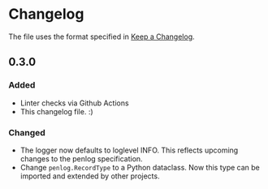 # Changelog

The file uses the format specified in [Keep a Changelog](https://keepachangelog.com/en/1.0.0/).

## 0.3.0

### Added

* Linter checks via Github Actions
* This changelog file. :)

### Changed

* The logger now defaults to loglevel INFO. This reflects upcoming changes to the penlog specification.
* Change `penlog.RecordType` to a Python dataclass. Now this type can be imported and extended by other projects.

